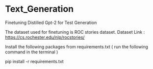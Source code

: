 # Text_Generation
Finetuning Distilled Gpt-2 for Test Generation

The dataset used for finetuning is ROC stories dataset.
Dataset Link : https://cs.rochester.edu/nlp/rocstories/

Install the following packages from requirements.txt ( run the following command in the terminal ) 

pip install -r requirements.txt

